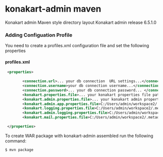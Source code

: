 konakart-admin maven
==============

Konakart admin Maven style directory layout 
Konakart admin release  6.5.1.0 

### Adding Configuation Profile

You need to create a profiles.xml configuration file and set the following properties

#### profiles.xml

```xml
 <properties>
      
        <connection.url>... your db connection  URL settings...</connection.url>
		<connection.username>your db connection username...</connection.username>
		<connection.password>... your db connection password... </connection.password>
		<konakart.properties.file>... your konakart properties file path...</konakart.properties.file>
		<konakart.admin.properties.file>... your konakart admin properties file path...</konakart.admin.properties.file>
		<konakart.admin.app.properties.file>C:/Users/admin/workspace2/.metadata/.plugins/org.eclipse.wst.server.core/tmp4/wtpwebapps/konakart-admin-maven/WEB-INF/classes/konakartadmin_gwt.properties</konakart.admin.app.properties.file>
		<konakart.logging.properties.file>C:/Users/admin/workspace2/.metadata/.plugins/org.eclipse.wst.server.core/tmp3/wtpwebapps/konakart/WEB-INF/classes/konakart-logging.properties</konakart.logging.properties.file>
		<konakart.admin.logging.properties.file>C:/Users/admin/workspace2/.metadata/.plugins/org.eclipse.wst.server.core/tmp4/wtpwebapps/konakart-admin-maven/WEB-INF/classes/konakart-logging.properties</konakart.admin.logging.properties.file>
		<konakart.mail.properties.file>C:/Users/admin/workspace2/.metadata/.plugins/org.eclipse.wst.server.core/tmp3/wtpwebapps/konakart/WEB-INF/classes/conf/konakart_mail.properties</konakart.mail.properties.file>
		
 </properties>
```

To create WAR package with konakart-admin assembled  run the following command:

`$ mvn package`